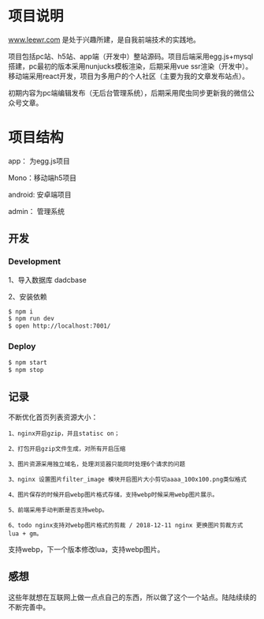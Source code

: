 # 项目说明

 www.leewr.com 是处于兴趣所建，是自我前端技术的实践地。 

 项目包括pc站、h5站、app端（开发中）整站源码。项目后端采用egg.js+mysql搭建，pc最初的版本采用nunjucks模板渲染，后期采用vue ssr渲染（开发中）。移动端采用react开发，项目为多用户的个人社区（主要为我的文章发布站点）。

初期内容为pc端编辑发布（无后台管理系统），后期采用爬虫同步更新我的微信公众号文章。

# 项目结构

app： 为egg.js项目

Mono：移动端h5项目

android: 安卓端项目

admin： 管理系统

## 开发

### Development
1、导入数据库 dadcbase

2、安装依赖

```bash
$ npm i
$ npm run dev
$ open http://localhost:7001/
```

### Deploy

```bash
$ npm start
$ npm stop
```

## 记录

不断优化首页列表资源大小：

    1、nginx开启gzip，并且statisc on；

    2、打包开启gzip文件生成，对所有开启压缩

    3、图片资源采用独立域名，处理浏览器只能同时处理6个请求的问题

    3、nginx 设置图片filter_image 模块开启图片大小剪切aaaa_100x100.png类似格式

    4、图片保存的时候开启webp图片格式存储，支持webp时候采用webp图片展示。

    5、前端采用手动判断是否支持webp。

    6、todo nginx支持对webp图片格式的剪裁 / 2018-12-11 nginx 更换图片剪裁方式 lua + gm。
   支持webp，下一个版本修改lua，支持webp图片。

## 感想
这些年就想在互联网上做一点点自己的东西，所以做了这个一个站点。陆陆续续的不断完善中。




